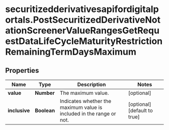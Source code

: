 # securitizedderivativesapifordigitalportals.PostSecuritizedDerivativeNotationScreenerValueRangesGetRequestDataLifeCycleMaturityRestrictionRemainingTermDaysMaximum

## Properties

Name | Type | Description | Notes
------------ | ------------- | ------------- | -------------
**value** | **Number** | The maximum value. | [optional] 
**inclusive** | **Boolean** | Indicates whether the maximum value is included in the range or not. | [optional] [default to true]


